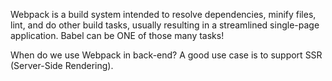 Webpack is a build system intended to resolve dependencies, minify files, lint, and do other build tasks, usually resulting in a streamlined single-page application. Babel can be ONE of those many tasks!

When do we use Webpack in back-end? A good use case is to support SSR (Server-Side Rendering).
